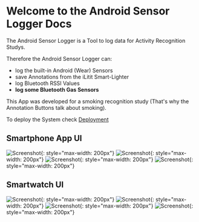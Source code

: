 # Welcome to the Android Sensor Logger Docs

The Android Sensor Logger is a Tool to log data for Activity Recognition Studys.

Therefore the Android Sensor Logger can:  

* log the built-in Android (Wear) Sensors
* save Annotations from the iLitit Smart-Lighter
* log Bluetooth RSSI Values
* **log some Bluetooth Gas Sensors** 



This App was developed for a smoking recognition study (That's why the Annotation Buttons talk about smoking).


To deploy the System check [Deployment](deploy)  


## Smartphone App UI

![Screenshot](img/start.png){: style="max-width: 200px"}
![Screenshot](img/general.png){: style="max-width: 200px"}
![Screenshot](img/recording.png){: style="max-width: 200px"}
![Screenshot](img/upload.png){: style="max-width: 200px"}


## Smartwatch UI

![Screenshot](img/start.png){: style="max-width: 200px"}
![Screenshot](img/general.png){: style="max-width: 200px"}
![Screenshot](img/recording.png){: style="max-width: 200px"}
![Screenshot](img/upload.png){: style="max-width: 200px"}